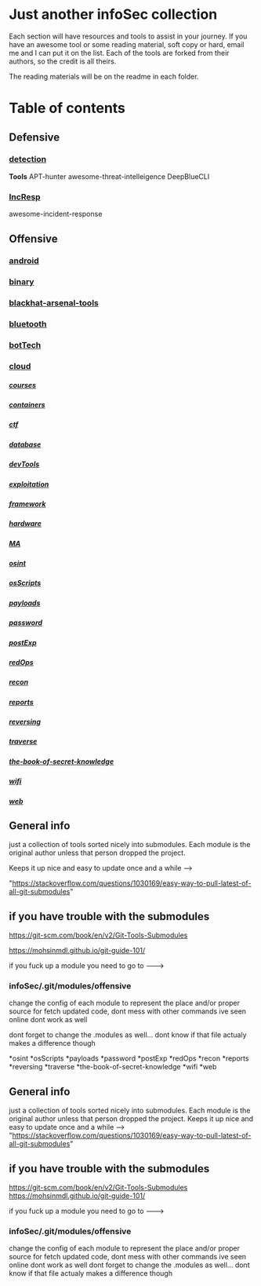 # Just another infoSec collection


Each section will have resources and tools to assist in your journey. If you have an awesome tool or some reading material, soft copy or hard, email me and I can put it on the list. Each of the tools are forked from their authors, so the credit is all theirs.

The reading materials will be on the readme in each folder.


# Table of contents

## Defensive

### [detection](./defensive/detection)
**Tools**
APT-hunter
awesome-threat-intelleigence
DeepBlueCLI

### [IncResp](./defensive/IncResponse)
awesome-incident-response
  

## Offensive

### [android](./offense/android)

### [binary](./offense/binary)

### [blackhat-arsenal-tools](./offense/blackhat-arsenal-tools)

### [bluetooth](./offense/bluetooth)

### [botTech](./offense/botTech)

### [cloud](./offense/cloud)

##### [courses](./offense/courses)

##### [containers](./offense/containers)

##### [ctf](./offense/ctf)

##### [database](./offense/database)

##### [devTools](./offense/devTools)

##### [exploitation](./offense/exploitation)

##### [framework](./offense/framework)

##### [hardware](./offense/hardware)

##### [MA](./offense/MA)

##### [osint](./offense/osint)

##### [osScripts](./offense/osScripts)

##### [payloads](./offense/payloads)

##### [password](./offense/password)

##### [postExp](./offense/postExp)

##### [redOps](./offense/redOps)

##### [recon](./offense/recon)

##### [reports](./offense/reports)

##### [reversing](./offense/reversing)

##### [traverse](./offense/traverse)

##### [the-book-of-secret-knowledge](./offense/the-book-of-secret-knowledge)

##### [wifi](./offense/wifi)

##### [web](./offense/web)

  

## General info

just a collection of tools sorted nicely into submodules. Each module is the original author unless that person dropped the project.

Keeps it up nice and easy to update once and a while -->

"https://stackoverflow.com/questions/1030169/easy-way-to-pull-latest-of-all-git-submodules"

  
  
  

## if you have trouble with the submodules

https://git-scm.com/book/en/v2/Git-Tools-Submodules

https://mohsinmdl.github.io/git-guide-101/

  
  

if you fuck up a module you need to go to --->

### infoSec/.git/modules/offensive

change the config of each module to represent the place and/or proper source for fetch updated code, dont mess with other commands ive seen online dont work as well

dont forget to change the .modules as well... dont know if that file actualy makes a difference though

*osint
*osScripts
*payloads
*password
*postExp
*redOps
*recon
*reports
*reversing
*traverse
*the-book-of-secret-knowledge
*wifi
*web

## General info
just a collection of tools sorted nicely into submodules. Each module is the original author unless that person dropped the project.
Keeps it up nice and easy to update once and a while --> 
"https://stackoverflow.com/questions/1030169/easy-way-to-pull-latest-of-all-git-submodules"



## if you have trouble with the submodules
https://git-scm.com/book/en/v2/Git-Tools-Submodules
https://mohsinmdl.github.io/git-guide-101/


if you fuck up a module you need to go to --->
### infoSec/.git/modules/offensive 
change the config of each module to represent the place and/or proper source for fetch updated code, dont mess with other commands ive seen online dont work as well
dont forget to change the .modules as well... dont know if that file actualy makes a difference though